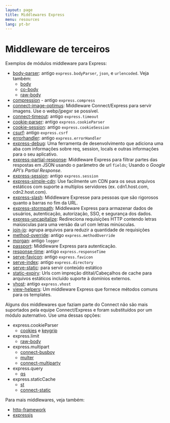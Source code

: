 ```yaml
---
layout: page
title: Middlewares Express
menu: resources
lang: pt-br
---
```


# Middleware de terceiros

Exemplos de módulos middleware para Express:

  - [body-parser](https://github.com/expressjs/body-parser): antigo `express.bodyParser`, `json`, e `urlencoded`. 
  Veja também:
    - [body](https://github.com/raynos/body)
    - [co-body](https://github.com/visionmedia/co-body)
    - [raw-body](https://github.com/stream-utils/raw-body)
  - [compression](https://github.com/expressjs/compression) - antigo `express.compress`
  - [connect-image-optimus](https://github.com/msemenistyi/connect-image-optimus): Middleware Connect/Express para servir imagens. Use o webp/jpegxr se possível.
  - [connect-timeout](https://github.com/expressjs/timeout): antigo `express.timeout`
  - [cookie-parser](https://github.com/expressjs/cookie-parser): antigo `express.cookieParser`
  - [cookie-session](https://github.com/expressjs/cookie-session): antigo `express.cookieSession`
  - [csurf](https://github.com/expressjs/csurf): antigo `express.csrf`
  - [errorhandler](https://github.com/expressjs/errorhandler): antigo `express.errorHandler`
  - [express-debug](https://github.com/devoidfury/express-debug): Uma ferramenta de desenvolvimento que adiciona uma aba com informações sobre req, session, locals e outras informações para o seu aplicativo.
  - [express-partial-response](https://github.com/nemtsov/express-partial-response): Middleware Express para filtrar partes das respostas em JSON usando o parâmetro de url `fields`; Usando o *Google API's Partial Response*.
  - [express-session](https://github.com/expressjs/session): antigo `express.session`
  - [express-simple-cdn](https://github.com/jamiesteven/express-simple-cdn): Use facilmente um CDN para os seus arquivos estáticos com suporte a multiplos servidores (ex. cdn1.host.com, cdn2.host.com).
  - [express-slash](https://github.com/ericf/express-slash): Middleware Expresse para pessoas que são rigorosos quanto a barras no fim da URL.
  - [express-stormpath](https://github.com/stormpath/stormpath-express): Middleware Express para armazenar dados de usuários, autenticação, autorização, SSO, e segurança dos dados.
  - [express-uncapitalize](https://github.com/jamiesteven/express-uncapitalize): Redireciona requisições HTTP contendo letras maiúsculas para uma versão da url com letras minúsculas.
  - [join-io](https://github.com/coderaiser/join-io "join-io"): agrupa arquivos para reduzir a quantidade de requisições
  - [method-override](https://github.com/expressjs/method-override): antigo `express.methodOverride`
  - [morgan](https://github.com/expressjs/morgan): antigo `logger`
  - [passport](https://github.com/jaredhanson/passport): Middleware Express para autenticação.
  - [response-time](https://github.com/expressjs/response-time): antigo `express.responseTime`
  - [serve-favicon](https://github.com/expressjs/serve-favicon): antigo `express.favicon`
  - [serve-index](https://github.com/expressjs/serve-index): antigo `express.directory`
  - [serve-static](https://github.com/expressjs/serve-static): para servir conteúdo estático
  - [static-expiry](https://github.com/paulwalker/connect-static-expiry): Urls com impreção ditital/Cabeçalhos de cache para arquivos estáticos incluído suporte à domínios externos.
  - [vhost](https://github.com/expressjs/vhost): antigo `express.vhost`
  - [view-helpers](https://github.com/madhums/node-view-helpers): Um middleware Express que fornece métodos comuns para os templates.

Alguns dos middlewares que faziam parte do Connect não são mais suportados pela equipe Connect/Express
e foram substituídos por um módulo auternativo. Use uma dessas opções:

  - express.cookieParser
    - [cookies](https://github.com/jed/cookies) e [keygrip](https://github.com/jed/keygrip)
  - express.limit
    - [raw-body](https://github.com/stream-utils/raw-body)
  - express.multipart
    - [connect-busboy](https://github.com/mscdex/connect-busboy)
    - [multer](https://github.com/expressjs/multer)
    - [connect-multiparty](https://github.com/superjoe30/connect-multiparty)
  - express.query
    - [qs](https://github.com/visionmedia/node-querystring)
  - express.staticCache
    - [st](https://github.com/isaacs/st)
    - [connect-static](https://github.com/andrewrk/connect-static)

Para mais middlewares, veja também:
  - [http-framework](https://github.com/Raynos/http-framework/wiki/Modules)
  - [expressjs](https://github.com/expressjs)
